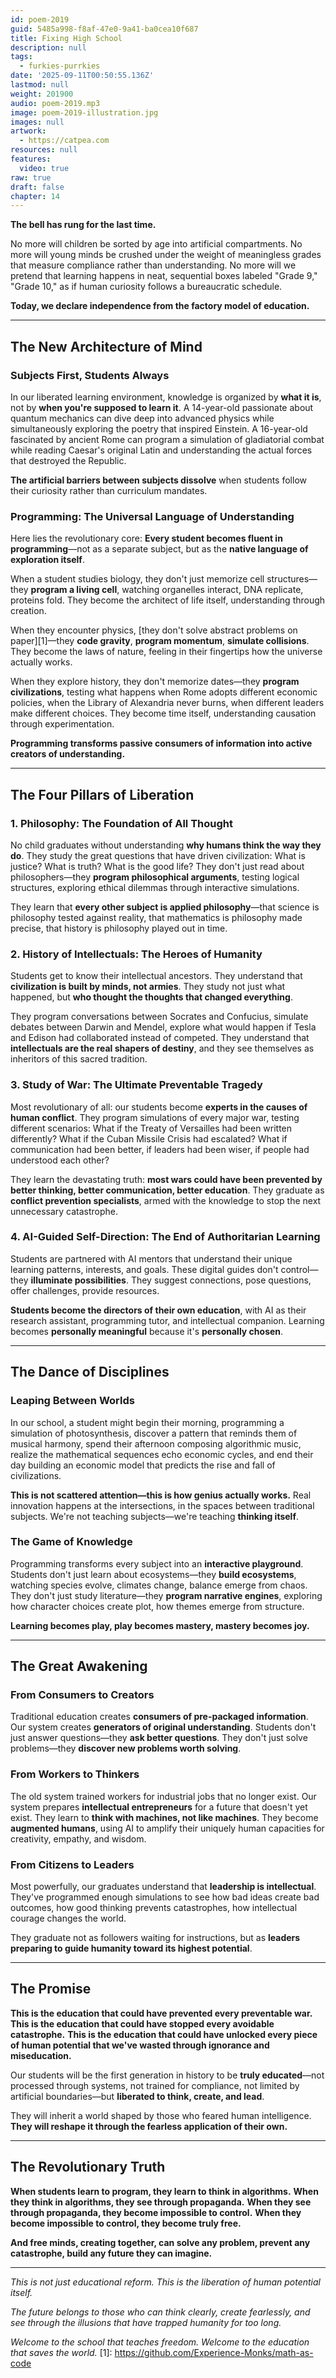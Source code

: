 ```yaml
---
id: poem-2019
guid: 5485a998-f8af-47e0-9a41-ba0cea10f687
title: Fixing High School
description: null
tags:
  - furkies-purrkies
date: '2025-09-11T00:50:55.136Z'
lastmod: null
weight: 201900
audio: poem-2019.mp3
image: poem-2019-illustration.jpg
images: null
artwork:
  - https://catpea.com
resources: null
features:
  video: true
raw: true
draft: false
chapter: 14
---
```


**The bell has rung for the last time.**

No more will children be sorted by age into artificial compartments. No more will young minds be crushed under the weight of meaningless grades that measure compliance rather than understanding. No more will we pretend that learning happens in neat, sequential boxes labeled "Grade 9," "Grade 10," as if human curiosity follows a bureaucratic schedule.

**Today, we declare independence from the factory model of education.**

---

## The New Architecture of Mind

### **Subjects First, Students Always**

In our liberated learning environment, knowledge is organized by **what it is**, not by **when you're supposed to learn it**. A 14-year-old passionate about quantum mechanics can dive deep into advanced physics while simultaneously exploring the poetry that inspired Einstein. A 16-year-old fascinated by ancient Rome can program a simulation of gladiatorial combat while reading Caesar's original Latin and understanding the actual forces that destroyed the Republic.

**The artificial barriers between subjects dissolve** when students follow their curiosity rather than curriculum mandates.

### **Programming: The Universal Language of Understanding**

Here lies the revolutionary core: **Every student becomes fluent in programming**—not as a separate subject, but as the **native language of exploration itself**.

When a student studies biology, they don't just memorize cell structures—they **program a living cell**, watching organelles interact, DNA replicate, proteins fold. They become the architect of life itself, understanding through creation.

When they encounter physics, [they don't solve abstract problems on paper][1]—they **code gravity**, **program momentum**, **simulate collisions**. They become the laws of nature, feeling in their fingertips how the universe actually works.

When they explore history, they don't memorize dates—they **program civilizations**, testing what happens when Rome adopts different economic policies, when the Library of Alexandria never burns, when different leaders make different choices. They become time itself, understanding causation through experimentation.

**Programming transforms passive consumers of information into active creators of understanding.**

---

## The Four Pillars of Liberation

### **1. Philosophy: The Foundation of All Thought**

No child graduates without understanding **why humans think the way they do**. They study the great questions that have driven civilization: What is justice? What is truth? What is the good life? They don't just read about philosophers—they **program philosophical arguments**, testing logical structures, exploring ethical dilemmas through interactive simulations.

They learn that **every other subject is applied philosophy**—that science is philosophy tested against reality, that mathematics is philosophy made precise, that history is philosophy played out in time.

### **2. History of Intellectuals: The Heroes of Humanity**

Students get to know their intellectual ancestors. They understand that **civilization is built by minds, not armies**. They study not just what happened, but **who thought the thoughts that changed everything**.

They program conversations between Socrates and Confucius, simulate debates between Darwin and Mendel, explore what would happen if Tesla and Edison had collaborated instead of competed. They understand that **intellectuals are the real shapers of destiny**, and they see themselves as inheritors of this sacred tradition.

### **3. Study of War: The Ultimate Preventable Tragedy**

Most revolutionary of all: our students become **experts in the causes of human conflict**. They program simulations of every major war, testing different scenarios: What if the Treaty of Versailles had been written differently? What if the Cuban Missile Crisis had escalated? What if communication had been better, if leaders had been wiser, if people had understood each other?

They learn the devastating truth: **most wars could have been prevented by better thinking, better communication, better education**. They graduate as **conflict prevention specialists**, armed with the knowledge to stop the next unnecessary catastrophe.

### **4. AI-Guided Self-Direction: The End of Authoritarian Learning**

Students are partnered with AI mentors that understand their unique learning patterns, interests, and goals. These digital guides don't control—they **illuminate possibilities**. They suggest connections, pose questions, offer challenges, provide resources.

**Students become the directors of their own education**, with AI as their research assistant, programming tutor, and intellectual companion. Learning becomes **personally meaningful** because it's **personally chosen**.

---

## The Dance of Disciplines

### **Leaping Between Worlds**

In our school, a student might begin their morning, programming a simulation of photosynthesis, discover a pattern that reminds them of musical harmony, spend their afternoon composing algorithmic music, realize the mathematical sequences echo economic cycles, and end their day building an economic model that predicts the rise and fall of civilizations.

**This is not scattered attention—this is how genius actually works.** Real innovation happens at the intersections, in the spaces between traditional subjects. We're not teaching subjects—we're teaching **thinking itself**.

### **The Game of Knowledge**

Programming transforms every subject into an **interactive playground**. Students don't just learn about ecosystems—they **build ecosystems**, watching species evolve, climates change, balance emerge from chaos. They don't just study literature—they **program narrative engines**, exploring how character choices create plot, how themes emerge from structure.

**Learning becomes play, play becomes mastery, mastery becomes joy.**

---

## The Great Awakening

### **From Consumers to Creators**

Traditional education creates **consumers of pre-packaged information**. Our system creates **generators of original understanding**. Students don't just answer questions—they **ask better questions**. They don't just solve problems—they **discover new problems worth solving**.

### **From Workers to Thinkers**

The old system trained workers for industrial jobs that no longer exist. Our system prepares **intellectual entrepreneurs** for a future that doesn't yet exist. They learn to **think with machines, not like machines**. They become **augmented humans**, using AI to amplify their uniquely human capacities for creativity, empathy, and wisdom.

### **From Citizens to Leaders**

Most powerfully, our graduates understand that **leadership is intellectual**. They've programmed enough simulations to see how bad ideas create bad outcomes, how good thinking prevents catastrophes, how intellectual courage changes the world.

They graduate not as followers waiting for instructions, but as **leaders preparing to guide humanity toward its highest potential**.

---

## The Promise

**This is the education that could have prevented every preventable war.**
**This is the education that could have stopped every avoidable catastrophe.**
**This is the education that could have unlocked every piece of human potential that we've wasted through ignorance and miseducation.**

Our students will be the first generation in history to be **truly educated**—not processed through systems, not trained for compliance, not limited by artificial boundaries—but **liberated to think, create, and lead**.

They will inherit a world shaped by those who feared human intelligence. **They will reshape it through the fearless application of their own.**

---

## The Revolutionary Truth

**When students learn to program, they learn to think in algorithms.**
**When they think in algorithms, they see through propaganda.**
**When they see through propaganda, they become impossible to control.**
**When they become impossible to control, they become truly free.**

**And free minds, creating together, can solve any problem, prevent any catastrophe, build any future they can imagine.**

---

*This is not just educational reform. This is the liberation of human potential itself.*

*The future belongs to those who can think clearly, create fearlessly, and see through the illusions that have trapped humanity for too long.*

*Welcome to the school that teaches freedom.*
*Welcome to the education that saves the world.*
[1]: https://github.com/Experience-Monks/math-as-code
